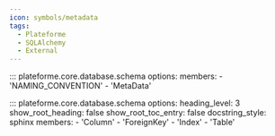 ```yaml
---
icon: symbols/metadata
tags:
  - Plateforme
  - SQLAlchemy
  - External
---
```


::: plateforme.core.database.schema
    options:
      members:
        - 'NAMING_CONVENTION'
        - 'MetaData'

::: plateforme.core.database.schema
    options:
      heading_level: 3
      show_root_heading: false
      show_root_toc_entry: false
      docstring_style: sphinx
      members:
        - 'Column'
        - 'ForeignKey'
        - 'Index'
        - 'Table'
